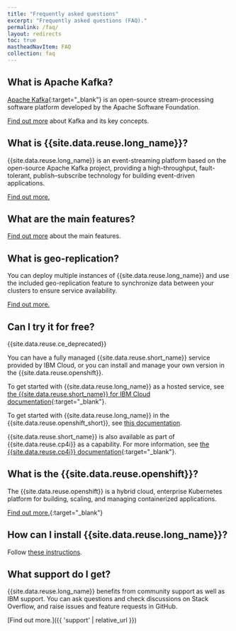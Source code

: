 ```yaml
---
title: "Frequently asked questions"
excerpt: "Frequently asked questions (FAQ)."
permalink: /faq/
layout: redirects
toc: true
mastheadNavItem: FAQ
collection: faq
---
```


## What is Apache Kafka?

[Apache Kafka](https://kafka.apache.org/intro){:target="_blank"} is an open-source stream-processing software platform developed by the Apache Software Foundation.

[Find out more](../about/key-concepts/) about Kafka and its key concepts.

## What is {{site.data.reuse.long_name}}?

{{site.data.reuse.long_name}} is an event-streaming platform based on the open-source Apache Kafka project, providing a high-throughput, fault-tolerant, publish–subscribe technology for building event-driven applications.

[Find out more.](../about/overview/)

## What are the main features?

[Find out more](../about/overview/) about the main features.

## What is geo-replication?

You can deploy multiple instances of {{site.data.reuse.long_name}} and use the included geo-replication feature to synchronize data between your clusters to ensure service availability.

[Find out more.](../georeplication/about/)

## Can I try it for free?

{{site.data.reuse.ce_deprecated}}

You can have a fully managed {{site.data.reuse.short_name}} service provided by IBM Cloud, or you can install and manage your own version in the {{site.data.reuse.openshift}}.

To get started with {{site.data.reuse.long_name}} as a hosted service, see [the {{site.data.reuse.short_name}} for IBM Cloud documentation](https://cloud.ibm.com/docs/EventStreams?topic=EventStreams-getting-started){:target="_blank"}.

To get started with {{site.data.reuse.long_name}} in the {{site.data.reuse.openshift_short}}, see [this documentation](../).

{{site.data.reuse.short_name}} is also available as part of {{site.data.reuse.cp4i}} as a capability. For more information, see [the {{site.data.reuse.cp4i}} documentation](https://www.ibm.com/support/knowledgecenter/en/SSGT7J_20.2/install/install_event_streams.html){:target="_blank"}.

## What is the {{site.data.reuse.openshift}}?

The {{site.data.reuse.openshift}} is a hybrid cloud, enterprise Kubernetes platform for building, scaling, and managing containerized applications.

[Find out more.](https://docs.openshift.com/container-platform/4.4/welcome/index.html){:target="_blank"}

## How can I install {{site.data.reuse.long_name}}?

Follow [these instructions](../installing/installing).

## What support do I get?

{{site.data.reuse.long_name}} benefits from community support as well as IBM support. You can ask questions and check discussions on Stack Overflow, and raise issues and feature requests in GitHub.

[Find out more.]({{ 'support' | relative_url }})
